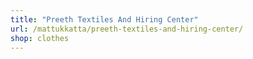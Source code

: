 ```yaml
---
title: "Preeth Textiles And Hiring Center"
url: /mattukkatta/preeth-textiles-and-hiring-center/
shop: clothes
---
```

